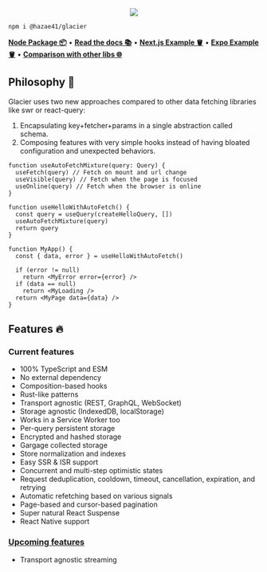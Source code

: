 <div align="center">
<img src="https://user-images.githubusercontent.com/4405263/269623949-10c3fb8c-c492-4284-b39a-e51132fb27c4.png" />
</div>

```bash
npm i @hazae41/glacier
```

[**Node Package 📦**](https://www.npmjs.com/package/@hazae41/glacier) • [**Read the docs 📚**](https://github.com/hazae41/glacier/tree/master/docs) • [**Next.js Example 🪣**](https://codesandbox.io/p/github/hazae41/xswr-example-next) • [**Expo Example 🪣**](https://snack.expo.dev/@git/github.com/hazae41/xswr-example-expo) • [**Comparison with other libs 🌐**](https://xswr.hazae41.me/faq/comparison)

## Philosophy 🧠

Glacier uses two new approaches compared to other data fetching libraries like swr or react-query:
1) Encapsulating key+fetcher+params in a single abstraction called schema.
2) Composing features with very simple hooks instead of having bloated configuration and unexpected behaviors.

```tsx
function useAutoFetchMixture(query: Query) {
  useFetch(query) // Fetch on mount and url change
  useVisible(query) // Fetch when the page is focused
  useOnline(query) // Fetch when the browser is online
}

function useHelloWithAutoFetch() {
  const query = useQuery(createHelloQuery, [])
  useAutoFetchMixture(query)
  return query
}

function MyApp() {
  const { data, error } = useHelloWithAutoFetch()

  if (error != null)
    return <MyError error={error} />
  if (data == null)
    return <MyLoading />
  return <MyPage data={data} />
}
```

## Features 🔥

### Current features

- 100% TypeScript and ESM
- No external dependency
- Composition-based hooks
- Rust-like patterns
- Transport agnostic (REST, GraphQL, WebSocket)
- Storage agnostic (IndexedDB, localStorage)
- Works in a Service Worker too
- Per-query persistent storage
- Encrypted and hashed storage
- Gargage collected storage
- Store normalization and indexes
- Easy SSR & ISR support
- Concurrent and multi-step optimistic states
- Request deduplication, cooldown, timeout, cancellation, expiration, and retrying
- Automatic refetching based on various signals
- Page-based and cursor-based pagination
- Super natural React Suspense
- React Native support

### [Upcoming features](https://github.com/sponsors/hazae41)

- Transport agnostic streaming


